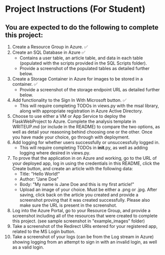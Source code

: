 # Project Instructions (For Student)

## You are expected to do the following to complete this project:

1. Create a Resource Group in Azure. :white_check_mark:
2. Create an SQL Database in Azure :white_check_mark:
   - Contains a user table, an article table, and data in each table
   (populated with the scripts provided in the SQL Scripts folder).
   - Provide a screenshot of the populated tables as detailed further below.
3. Create a Storage Container in Azure for images to be stored in a container. :white_check_mark:
   - Provide a screenshot of the storage endpoint URL as detailed further below.
4. Add functionality to the Sign In With Microsoft button. :white_check_mark:
   - This will require completing TODOs in views.py with the msal library, along with appropriate registration in Azure Active Directory.
5. Choose to use either a VM or App Service to deploy the FlaskWebProject to Azure. Complete the analysis template in WRITEUP.md (or include in the README) to compare the two options, as well as detail your reasoning behind choosing one or the other. Once you have made your choice, go through with deployment.
6. Add logging for whether users successfully or unsuccessfully logged in.
   - This will require completing TODOs in __init__.py, as well as adding logging where desired in views.py.
7. To prove that the application in on Azure and working, go to the URL of your deployed app, log in using the credentials in this README, click the Create button, and create an article with the following data:
   - Title: "Hello World!"
   - Author: "Jane Doe"
   - Body: "My name is Jane Doe and this is my first article!"
   - Upload an image of your choice. Must be either a .png or .jpg. After saving, click back on the article you created and provide a screenshot proving that it was created successfully. Please also make sure the URL is present in the screenshot.
8. Log into the Azure Portal, go to your Resource Group, and provide a screenshot including all of the resources that were created to complete this project. (see sample screenshot in "example_images" folder)
9. Take a screenshot of the Redirect URIs entered for your registered app, related to the MS Login button.
10. Take a screenshot of your logs (can be from the Log stream in Azure) showing logging from an attempt to sign in with an invalid login, as well as a valid login.
